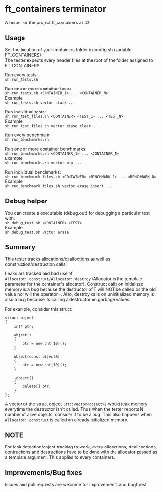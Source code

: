 # ft_containers terminator

A tester for the project ft_containers at 42

## Usage

Set the location of your containers folder in config.sh (variable FT_CONTAINERS) <br/>
The tester expects every header files at the root of the folder assigned to FT_CONTAINERS

Run every tests: <br/>
```sh run_tests.sh```

Run one or more container tests: <br/>
```sh run_tests.sh <CONTAINER_1> ... <CONTAINER_N>```
<br/>Example: <br/>
```sh run_tests.sh vector stack ...```

Run individual tests: <br/>
```sh run_test_files.sh <CONTAINER> <TEST_1> ... <TEST_N>```
<br/>Example: <br/>
```sh run_test_files.sh vector erase clear ...```

Run every benchmark: <br/>
```sh run_benchmarks.sh```

Run one or more container benchmarks: <br/>
```sh run_benchmarks.sh <CONTAINER_1> ... <CONTAINER_N>```
<br/>Example: <br/>
```sh run_benchmarks.sh vector map ...```

Run individual benchmarks: <br/>
```sh run_benchmark_files.sh <CONTAINER> <BENCHMARK_1> ... <BENCHMARK_N>```
<br/>Example: <br/>
```sh run_benchmark_files.sh vector erase insert ...```

## Debug helper

You can create a executable (debug.out) for debugging a particular test with: <br/>
```sh debug_test.sh <CONTAINER> <TEST>```
<br/>Example: <br/>
```sh debug_test.sh vector erase```

## Summary

This tester tracks allocations/dealloctions as well as construction/destruction calls.

Leaks are tracked and bad use of ```Allocator::construct/Allocator::destroy``` (Allocator is the template parameter for the container's allocator). Construct calls on initialized memory is a bug because the destructor of T will NOT be called on the old value nor will the operator=. Also, destroy calls on uninitialized memory is also a bug because its calling a destructor on garbage values.

For example, consider this struct: <br/>
```
struct object
{
    int* ptr;

    object()
    {
        ptr = new int[10]();
    }

    object(const object&)
    {
        ptr = new int[10]();
    }

    ~object()
    {
        delete[] ptr;
    }
};
```

A vector of the struct object ```(ft::vector<object>)``` would leak memory everytime the destructor isn't called. Thus when the tester reports N number of alive objects, consider it to be a bug. This also happens when ```Allocator::construct``` is called on already initialized memory.

## NOTE

For leak detection/object tracking to work, every allocations, deallocations, contructions and destructions have to be done with the allocator passed as a template argument. This applies to every containers.

## Improvements/Bug fixes

Issues and pull requests are welcome for improvements and bugfixes!
